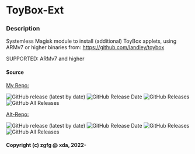 # ToyBox-Ext

### Description
Systemless Magisk module
to install (additional) ToyBox applets, using ARMv7 or higher binaries from:
https://github.com/landley/toybox

SUPPORTED: ARMv7 and higher 

#### Source 

[My Repo:](https://github.com/zgfg/ToyBox-Ext)

![GitHub release (latest by date)](https://img.shields.io/github/v/release/zgfg/ToyBox-Ext?label=Release&style=plastic) ![GitHub Release Date](https://img.shields.io/github/release-date/zgfg/ToyBox-Ext?label=Release%20Date&style=plastic) 
![GitHub Releases](https://img.shields.io/github/downloads/zgfg/ToyBox-Ext/latest/total?label=Downloads%20%28Latest%20Release%29&style=plastic)
![GitHub All Releases](https://img.shields.io/github/downloads/zgfg/ToyBox-Ext/total?label=Total%20Downloads%20%28All%20Releases%29&style=plastic)

[Alt-Repo:](https://github.com/Magisk-Modules-Alt-Repo/ToyBox-Ext)

![GitHub release (latest by date)](https://img.shields.io/github/v/release/Magisk-Modules-Alt-Repo/ToyBox-Ext?label=Release&style=plastic) ![GitHub Release Date](https://img.shields.io/github/release-date/Magisk-Modules-Alt-Repo/ToyBox-Ext?label=Release%20Date&style=plastic) 
![GitHub Releases](https://img.shields.io/github/downloads/Magisk-Modules-Alt-Repo/ToyBox-Ext/latest/total?label=Downloads%20%28Latest%20Release%29&style=plastic)
![GitHub All Releases](https://img.shields.io/github/downloads/Magisk-Modules-Alt-Repo/ToyBox-Ext/total?label=Total%20Downloads%20%28All%20Releases%29&style=plastic)

#### Copyright (c) zgfg @ xda, 2022-

